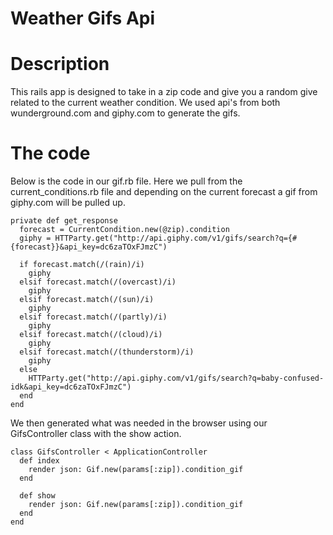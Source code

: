 # Weather Gifs Api

# Description
This rails app is designed to take in a zip code and give you a random give related to the current weather condition. We used api's from both wunderground.com and giphy.com to generate the gifs.

# The code
Below is the code in our gif.rb file. Here we pull from the current_conditions.rb file and depending on the current forecast a gif from giphy.com will be pulled up.  

```
private def get_response
  forecast = CurrentCondition.new(@zip).condition
  giphy = HTTParty.get("http://api.giphy.com/v1/gifs/search?q={#{forecast}}&api_key=dc6zaTOxFJmzC")

  if forecast.match(/(rain)/i)
    giphy
  elsif forecast.match(/(overcast)/i)
    giphy
  elsif forecast.match(/(sun)/i)
    giphy
  elsif forecast.match(/(partly)/i)
    giphy
  elsif forecast.match(/(cloud)/i)
    giphy
  elsif forecast.match(/(thunderstorm)/i)
    giphy
  else
    HTTParty.get("http://api.giphy.com/v1/gifs/search?q=baby-confused-idk&api_key=dc6zaTOxFJmzC")
  end
end
```
We then generated what was needed in the browser using our GifsController class with the show action.
```
class GifsController < ApplicationController
  def index
    render json: Gif.new(params[:zip]).condition_gif
  end

  def show
    render json: Gif.new(params[:zip]).condition_gif
  end
end
```
